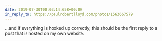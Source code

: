 ```yaml
---
date: 2019-07-30T00:03:14.658+00:00
in_reply_to: https://paulrobertlloyd.com/photos/1563667579
---
```

…and if everything is hooked up correctly, this should be the first reply to a post that is hosted on my own website.
